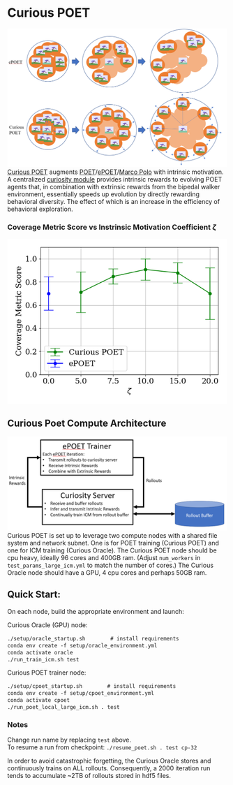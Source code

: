 # Curious POET 
![image](./images/conceptual_figure_2.png)
[Curious POET](link) augments [POET](https://arxiv.org/abs/1901.01753)/[ePOET](https://arxiv.org/abs/2003.08536)/[Marco Polo](https://github.com/act3-ace/marcopolo) with intrinsic motivation.  A centralized [curiosity module](http://proceedings.mlr.press/v70/pathak17a/pathak17a.pdf) provides intrinsic rewards to evolving POET agents that, in combination with extrinsic rewards from the bipedal walker environment, essentially speeds up evolution by directly rewarding behavioral diversity.  The effect of which is an increase in the efficiency of behavioral exploration.  

### Coverage Metric Score vs Instrinsic Motivation Coefficient $\zeta$
![image](./images/cm_vs_zeta_5_95.png)




## Curious Poet Compute Architecture
![image](./images/cp_architecture.png)
Curious POET is set up to leverage two compute nodes with a shared file system and network subnet.  One is for POET training (Curious POET) and one for ICM training (Curious Oracle).   The Curious POET node should be cpu heavy, ideally 96 cores and 400GB ram.  (Adjust `num_workers` in `test_params_large_icm.yml` to match the number of cores.)  The Curious Oracle node should have a GPU, 4 cpu cores and perhaps 50GB ram.

## Quick Start:
On each node, build the appropriate environment and launch:

Curious Oracle (GPU) node:
```
./setup/oracle_startup.sh        # install requirements
conda env create -f setup/oracle_environment.yml
conda activate oracle
./run_train_icm.sh test
```
Curious POET trainer node:
```
./setup/cpoet_startup.sh        # install requirements
conda env create -f setup/cpoet_environment.yml
conda activate cpoet
./run_poet_local_large_icm.sh . test
```

### Notes
Change run name by replacing `test` above.  
To resume a run from checkpoint: `./resume_poet.sh . test cp-32`

In order to avoid catastrophic forgetting, the Curious Oracle stores and continuously trains on ALL rollouts.  Consequently, a 2000 iteration run tends to accumulate ~2TB of rollouts stored in hdf5 files.